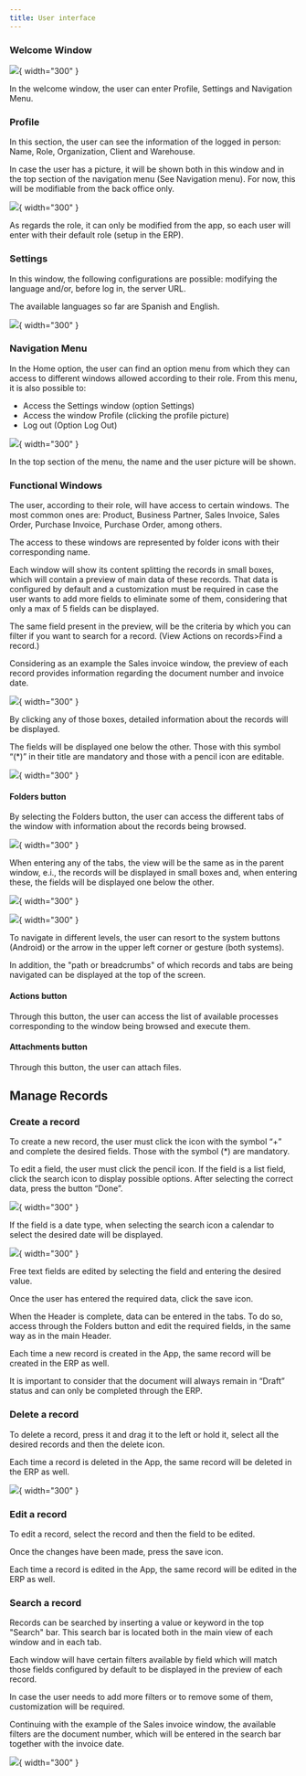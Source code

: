 ```yaml
---
title: User interface
---
```

### **Welcome Window**

![](/assets/drive/rX-2SsyM3UY9uETTdY_dgN1YDHf_jAp2wAL1tzcEaVwNI14thQ0mZqDDl1nq4VTU6fxZVVe0ikSf4Avgp8zNDa23l7tF8ilP9pd-lG1yomtNMwNhVEuGtGTMq0GDQf61bemSauIm.png){ width="300" }

In the welcome window, the user can enter Profile, Settings and Navigation Menu.

### **Profile**

In this section, the user can see the information of the logged in person: Name, Role, Organization, Client and Warehouse.

In case the user has a picture, it will be shown both in this window and in the top section of the navigation menu (See Navigation menu). For now, this will be modifiable from the back office only.

![](/assets/drive/dpbavjtflccDbOSIbunMpsbgtnQDKEZf74XCIxF1tEMUYEm2xTXkotI9oLGc_C4AXUMevYd6y1X9fpldd3CP0Gad7rhcnABYXVFJMdf5iJy_8lck2egdqHqJDuoFptfdQUeryGPs.png){ width="300" }

As regards the role, it can only be modified from the app, so each user will enter with their default role (setup in the ERP).

### **Settings**

In this window, the following configurations are possible: modifying the language and/or, before log in, the server URL. 

The available languages so far are Spanish and English.

![](/assets/drive/TW076zqOKZSIdehLz21bSA3fp14-qh214CR5sOnmCqWmNMJZbnw7Qjk9B_RIB-Umdi_amp-wNNxfLqdkFj68USp5F2l9Lo6P2CXgZTl7cOKwrNOpqrVg7o03LRqTpOL6gYKnPU3V.png){ width="300" }

### **Navigation Menu**

In the Home option, the user can find an option menu from which they can access to different windows allowed according to their role. From this menu, it is also possible to:

-   Access the Settings window (option Settings)
-   Access the window Profile (clicking the profile picture)
-   Log out (Option Log Out)

![](/assets/drive/3Caazn6CzgTUToK2fSr4a5qbPhyPgdG1LRyF9yG8cEvfJyIDxdmRG3DHQ5gkohPRBbHtErS1XMPhUhV3Gd4a15yzcfOqfxS8QYQokoEm-cZJXhAKonhgyBexi5s4vxLoNjIR0SjX.png){ width="300" }

In the top section of the menu, the name and the user picture will be shown.

### **Functional Windows**

The user, according to their role, will have access to certain windows. The most common ones are: Product, Business Partner, Sales Invoice, Sales Order, Purchase Invoice, Purchase Order, among others.

The access to these windows are represented by folder icons with their corresponding name.

Each window will show its content splitting the records in small boxes, which will contain a preview of main data of these records. That data is configured by default and a customization must be required in case the user wants to add more fields to eliminate some of them, considering that only a max of 5 fields can be displayed. 

The same field present in the preview, will be the criteria by which you can filter if you want to search for a record. (View Actions on records>Find a record.) 

Considering as an example the Sales invoice window, the preview of each record provides information regarding the document number and invoice date.

![](/assets/drive/XZFZ8AALW9g42_1StbQnRpAvIszHoPZrp6QoLw1XUQ68kz4iU5nBYCR6XVwC0k4bGJjZFRbjaGMKfOA7lUVXCtz7At6Tt5p8sJtlYHNny4Z6yn_jfHrthRnxym2n_M0GhXLWDR2p.png){ width="300" }

By clicking any of those boxes, detailed information about the records will be displayed.  

The fields will be displayed one below the other. Those with this symbol  “(\*)” in their title are mandatory and those with a pencil icon are editable. 

![](/assets/drive/PY4-klREGqUyi4CtP-0Pp3gn95-eE8hr2lCDLVA4uiYTTYNTnx3exMDsx-LHTSXK5NQBo0z0Xy4sxXera3xgCpISdVbxwMzB3QjurnDInYR5oSvUqfBYDtvbElXXneXCZi8AzJmA.png){ width="300" }

#### Folders button 

By selecting the Folders button, the user can access the different tabs of the window with information about the records being browsed. 

![](/assets/drive/Q0C8H4uO8zHgfmSaWfGMKR5tKMbWlVLOUwUMYG-_qpJBj471MxMFwx0is-MGR0WqleOE4QcqHhWhIhTfeo2xwIX-ftECC3QyeKdI-ygG7o2kGhHJ4CgAoWEgfc1KZnEHHXpaegHG.png){ width="300" }

When entering any of the tabs, the view will be the same as in the parent window, e.i., the records will be displayed in small boxes and, when entering these, the fields will be displayed one below the other. 

![](/assets/drive/XKeIfzzgutwdnJr5kmBVSifBZ1luxaWe3mqYM_U3uHurbAe_0TXkpjjvF5x0RWpIKXRsqYcEifdxpVeNHZjgHZ5-s6uGm8FjIf9RGIfAZoHXZAxlCqzC5H00RUmPBX01SvFgW8v2.png){ width="300" }

![](/assets/drive/PAfojHNtSzl7SKh6VFDroECbrO7Y0ZSYSnyvDieVQxBZkvATVhtJtNPm6PTpeuLOjzdIB-PIRR-wD1SGCZrHJLdKnhnacGsFhWDSyuOUWlhlMnJ74guN7EsUE2sshKzFyoHn2tiT.png){ width="300" }

To navigate in different levels, the user can resort to the system buttons (Android) or the arrow in the upper left corner or gesture (both systems).

In addition, the "path or breadcrumbs" of which records and tabs are being navigated can be displayed at the top of the screen.

#### Actions button

Through this button, the user can access the list of available processes corresponding to the window being browsed and execute them. 

#### Attachments button 

Through this button, the user can attach files.


## Manage Records

### **Create a record**

To create a new record, the user must click the icon with the symbol “+” and complete the desired fields. Those with the symbol (\*) are mandatory. 

To edit a field, the user must click the pencil icon. If the field is a list field, click the search icon to display possible options. After selecting the correct data, press the button “Done”. 

![](/assets/drive/3tj34fwiEnwX6YiWsfv8x8ApOWqEjbtQDFERLIEqZJ6LZsXwvlkJffOm-UYEhS1y0onXLf3rtWKy75WpIqy_pn8KSITpMqW6Olqx5CNaGo5vGpex61Tj7WuCy0NxSAjdGUM0hqyt.png){ width="300" }

If the field is a date type, when selecting the search icon a calendar to select the desired date will be displayed.

![](/assets/drive/pJrdHx58VtWi5NCkN446WAu-Fjg1rHgWe5JJLKGFn7DJxasB8uXnXAtSPrI6gAD_Oe_3ZwkK0Pw9JYVPY6GX0R1a2-mUuYESxwzPpWOf02V0T1jskkbxUy5IddR1m2glXXbcBpJd.png){ width="300" }

Free text fields are edited by selecting the field and entering the desired value. 

Once the user has entered the required data, click the save icon. 

When the Header is complete, data can be entered in the tabs. To do so, access through the Folders button and edit the required fields, in the same way as in the main Header. 

Each time a new record is created in the App, the same record will be created in the ERP as well. 

It is important to consider that the document will always remain in “Draft” status and can only be completed through the ERP. 

### **Delete a record**

To delete a record, press it and drag it to the left or hold it, select all the desired records and then the delete icon. 

Each time a record is deleted in the App, the same record will be deleted in the ERP as well. 

![](/assets/drive/dGqkvbLqxGUxpuU75pgKmYjRffl9bHRLmydMSokrcPVdjhBcnIrUNzxvHzGCvCD_2QDmdE2NlAmc0FuXi11ZeNoUPvwhavOdv1jvTD1IyRgA4MKF9mhD6nCmIU-xV7mEV8DrFnb7.png){ width="300" }

### **Edit a record** 

To edit a record, select the record and then the field to be edited. 

Once the changes have been made, press the save icon. 

Each time a record is edited in the App, the same record will be edited in the ERP as well.

### **Search a record**

Records can be searched by inserting a value or keyword in the top "Search" bar. This search bar is located both in the main view of each window and in each tab.

Each window will have certain filters available by field which will match those fields configured by default to be displayed in the preview of each record. 

In case the user needs to add more filters or to remove some of them, customization will be required. 

Continuing with the example of the Sales invoice window, the available filters are the document number, which will be entered in the search bar together with the invoice date.

![](/assets/drive/akwqHJKCawDOW20SxB5sxjm_wPN2hW8PfKsU8wAgfYqebtFGAbyTib-mQcX_fUuRhCz9RTDX0Utt1pY0GUF1HuzfwGig3LaOdFdHHLMK2p0DjLUWcvxxYW2agJCmHTx_JRB-8sgp.png){ width="300" }